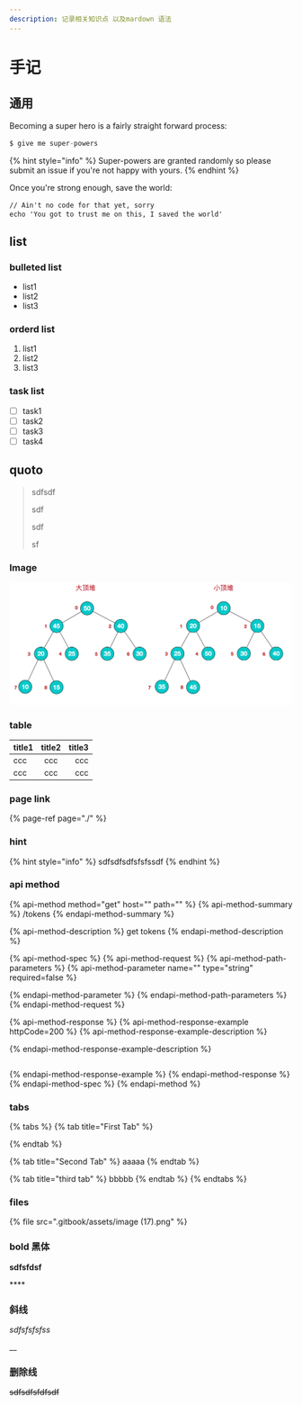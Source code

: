 ```yaml
---
description: 记录相关知识点 以及mardown 语法
---
```


# 手记

## 通用

Becoming a super hero is a fairly straight forward process:

```go
$ give me super-powers
```

{% hint style="info" %}
 Super-powers are granted randomly so please submit an issue if you're not happy with yours.
{% endhint %}

Once you're strong enough, save the world:

```
// Ain't no code for that yet, sorry
echo 'You got to trust me on this, I saved the world'
```



## list

### bulleted list

* list1
* list2
* list3

### orderd list

1. list1
2. list2
3. list3

### task list

* [ ] task1
* [ ] task2
* [ ] task3
* [ ] task4

## quoto

> sdfsdf
>
> sdf
>
> sdf
>
> sf

### Image

![](.gitbook/assets/image%20%289%29.png)

### table

| title1 | title2 | title3 |
| :--- | :---: | ---: |
| ccc | ccc | ccc |
| ccc | ccc | ccc |

### page link

{% page-ref page="./" %}

### hint

{% hint style="info" %}
sdfsdfsdfsfsfssdf
{% endhint %}

### api method

{% api-method method="get" host="" path="" %}
{% api-method-summary %}
/tokens
{% endapi-method-summary %}

{% api-method-description %}
get tokens
{% endapi-method-description %}

{% api-method-spec %}
{% api-method-request %}
{% api-method-path-parameters %}
{% api-method-parameter name="" type="string" required=false %}

{% endapi-method-parameter %}
{% endapi-method-path-parameters %}
{% endapi-method-request %}

{% api-method-response %}
{% api-method-response-example httpCode=200 %}
{% api-method-response-example-description %}

{% endapi-method-response-example-description %}

```

```
{% endapi-method-response-example %}
{% endapi-method-response %}
{% endapi-method-spec %}
{% endapi-method %}

### tabs

{% tabs %}
{% tab title="First Tab" %}

{% endtab %}

{% tab title="Second Tab" %}
aaaaa
{% endtab %}

{% tab title="third tab" %}
bbbbb
{% endtab %}
{% endtabs %}

### files

{% file src=".gitbook/assets/image \(17\).png" %}



### bold 黑体

**sdfsfdsf**

\*\*\*\*

### 斜线

_sdfsfsfsfss_

\_\_

### 删除线

~~sdfsdfsfdfsdf~~

